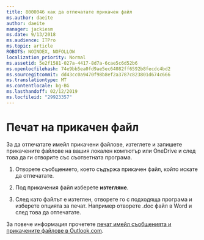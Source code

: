 ```yaml
---
title: 8000046 как да отпечатате прикачен файл
ms.author: daeite
author: daeite
manager: jackiesm
ms.date: 9/13/2018
ms.audience: ITPro
ms.topic: article
ROBOTS: NOINDEX, NOFOLLOW
localization_priority: Normal
ms.assetid: 5e2f1581-027a-4417-8d7a-6cae5c6d52b6
ms.openlocfilehash: 74e9bb5ea0fd9ae5ec64082ff6592b8fecdc4bd2
ms.sourcegitcommit: dd43cc0a9470f98b8ef2a3787c823801d674c666
ms.translationtype: MT
ms.contentlocale: bg-BG
ms.lasthandoff: 02/12/2019
ms.locfileid: "29923357"
---
```

# <a name="print-an-attachment"></a>Печат на прикачен файл

За да отпечатате имейл прикачени файлове, изтеглете и запишете прикачените файлове на вашия локален компютър или OneDrive и след това да ги отворите със съответната програма.
  
1. Отворете съобщението, което съдържа прикачен файл, който искате да отпечатате.
    
2. Под прикачения файл изберете **изтегляне**. 
    
3. След като файлът е изтеглен, отворете го с подходяща програма и изберете опцията за печат. Например отворете .doc файл в Word и след това да отпечатате.
    
За повече информация прочетете [печат имейл съобщенията и прикачените файлове в Outlook.com](https://go.microsoft.com/fwlink/?linkid=2021110&amp;clcid=0x409).
  


